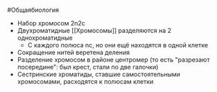 #Общаябиология 
- Набор хромосом 2n2c
- Двухроматидные [[Хромосомы]] разделяются на 2 однохроматидные
	- С каждого полюса nc, но они ещё находятся в одной клетке
 - Сокращение нитей веретена деления
 - Разделение хромосом в районе центромер (то есть "разрезают посередине": был крест, стали по две галочки)
 - Сестринские хроматиды, ставшие самостоятельными хромосомами, расходятся к полюсам клетки 